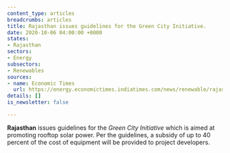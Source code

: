 ```yaml
---
content_type: articles
breadcrumbs: articles
title: Rajasthan issues guidelines for the Green City Initiative.
date: 2020-10-06 04:00:00 +0000
states:
- Rajasthan
sectors:
- Energy
subsectors:
- Renewables
sources:
- name: Economic Times
  url: https://energy.economictimes.indiatimes.com/news/renewable/rajasthan-new-impetus-to-make-cities-green-with-rooftop-solar-panels/78397000
details: []
is_newsletter: false

---
```

**Rajasthan** issues guidelines for the _Green City Initiative_ which is aimed at promoting rooftop solar power. Per the guidelines, a subsidy of up to 40 percent of the cost of equipment will be provided to project developers.
